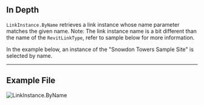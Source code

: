 ## In Depth
`LinkInstance.ByName` retrieves a link instance whose name parameter matches the given name. Note: The link instance name is a bit different than the name of the `RevitLinkType`, refer to sample below for more information.

In the example below, an instance of the "Snowdon Towers Sample Site" is selected by name.
___
## Example File

![LinkInstance.ByName](./Revit.Elements.LinkInstance.ByName_img.jpg)
